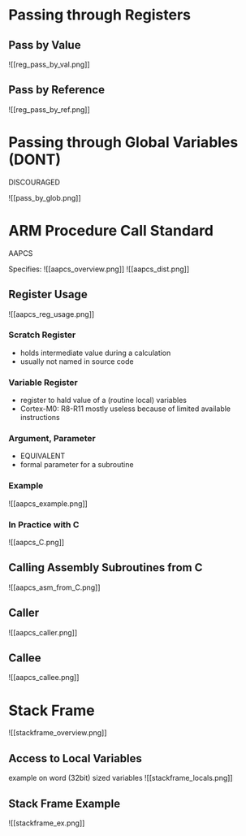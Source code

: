 
# Passing through Registers

## Pass by Value

![[reg_pass_by_val.png]]

## Pass by Reference

![[reg_pass_by_ref.png]]



# Passing through Global Variables (DONT)

DISCOURAGED

![[pass_by_glob.png]]




















# ARM Procedure Call Standard

AAPCS


Specifies:
![[aapcs_overview.png]]
![[aapcs_dist.png]]


## Register Usage
![[aapcs_reg_usage.png]]


### Scratch Register
- holds intermediate value during a calculation
- usually not named in source code

### Variable Register
- register to hald value of a (routine local) variables
- Cortex-M0: R8-R11 mostly useless because of limited available instructions

### Argument, Parameter
- EQUIVALENT
- formal parameter for a subroutine

### Example
![[aapcs_example.png]]

### In Practice with C

![[aapcs_C.png]]

## Calling Assembly Subroutines from C

![[aapcs_asm_from_C.png]]

## Caller

![[aapcs_caller.png]]


## Callee

![[aapcs_callee.png]]











# Stack Frame

![[stackframe_overview.png]]


## Access to Local Variables

example on word (32bit) sized variables
![[stackframe_locals.png]]

## Stack Frame Example
![[stackframe_ex.png]]